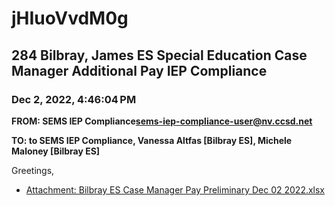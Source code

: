 # jHIuoVvdM0g
## 284 Bilbray, James ES Special Education Case Manager Additional Pay IEP Compliance
### Dec 2, 2022, 4:46:04 PM
**FROM: SEMS IEP Compliance<sems-iep-compliance-user@nv.ccsd.net>**

**TO: to SEMS IEP Compliance, Vanessa Altfas [Bilbray ES], Michele Maloney [Bilbray ES]**


Greetings, 





* [Attachment: Bilbray ES Case Manager Pay Preliminary Dec 02 2022.xlsx](jHIuoVvdM0g-attachment-1.xlsx)
